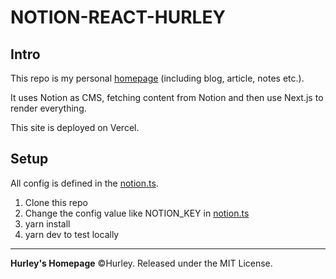 # NOTION-REACT-HURLEY

## Intro

This repo is my personal [homepage](https://www.hurleywong.com) (including blog, article, notes etc.).

It uses Notion as CMS, fetching content from Notion and then use Next.js to render everything.

This site is deployed on Vercel.

## Setup

All config is defined in the [notion.ts](https://github.com/HurleyWong/notion-react-hurley/blob/main/lib/notion.ts).

1. Clone this repo
2. Change the config value like NOTION_KEY in [notion.ts](https://github.com/HurleyWong/notion-react-hurley/blob/main/lib/notion.ts)
3. yarn install
4. yarn dev to test locally

---

**Hurley's Homepage** ©Hurley. Released under the MIT License.